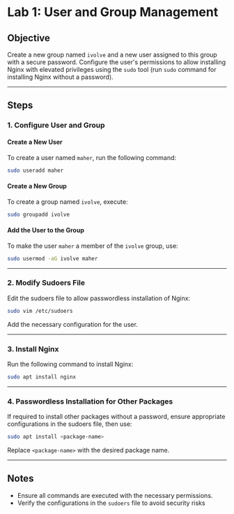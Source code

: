 

# Lab 1: User and Group Management

## Objective
Create a new group named `ivolve` and a new user assigned to this group with a secure password. Configure the user's permissions to allow installing Nginx with elevated privileges using the `sudo` tool (run `sudo` command for installing Nginx without a password).

---

## Steps

### 1. Configure User and Group

#### Create a New User
To create a user named `maher`, run the following command:
```bash
sudo useradd maher
```

#### Create a New Group
To create a group named `ivolve`, execute:
```bash
sudo groupadd ivolve
```

#### Add the User to the Group
To make the user `maher` a member of the `ivolve` group, use:
```bash
sudo usermod -aG ivolve maher
```

---

### 2. Modify Sudoers File
Edit the sudoers file to allow passwordless installation of Nginx:
```bash
sudo vim /etc/sudoers
```
Add the necessary configuration for the user.

---

### 3. Install Nginx
Run the following command to install Nginx:
```bash
sudo apt install nginx
```

---

### 4. Passwordless Installation for Other Packages
If required to install other packages without a password, ensure appropriate configurations in the sudoers file, then use:
```bash
sudo apt install <package-name>
```

Replace `<package-name>` with the desired package name.

---

## Notes
- Ensure all commands are executed with the necessary permissions.
- Verify the configurations in the `sudoers` file to avoid security risks

  
